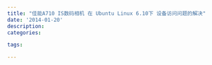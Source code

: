 ```yaml
---
title: "佳能A710 IS数码相机 在 Ubuntu Linux 6.10下 设备访问问题的解决"
date: '2014-01-20'
description:
categories:

tags:

---
```


